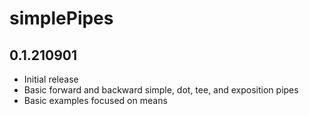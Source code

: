 # simplePipes

## 0.1.210901

- Initial release
- Basic forward and backward simple, dot, tee, and exposition pipes
- Basic examples focused on means
